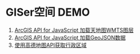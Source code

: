 # GISer空间 DEMO

1. [ArcGIS API for JavaScript 加载天地图WMTS图层](https://giser.xyz/demo/01-ArcGIS-JS-API-TianDiTu/index.html)
2. [ArcGIS API for JavaScript 加载GeoJSON数据](https://giser.xyz/demo/01-ArcGIS-JS-API-GeoJSON/index.html)
3. [使用高德地图API获取行政区域](https://giser.xyz/demo/03-Dist-AMap/index.html)